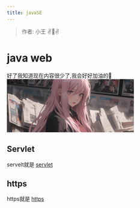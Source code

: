 ```yaml
---
title: javaSE
---
```



> 作者: 小王 :v::eyes::v:



# java web

好了我知道现在内容很少了,我会好好加油的:fu:
<img src="./assets/bg.jpg" alt="img" style="zoom:33%; margin-right: 0;" />

## Servlet
servelt就是
[servlet](./Servlet.md)


## https
https就是
[https](./https.md)

